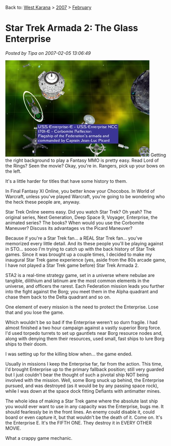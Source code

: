 Back to: [West Karana](/posts/westkarana.md) > [2007](/posts/2007/westkarana.md) > [February](./westkarana.md)
# Star Trek Armada 2: The Glass Enterprise

*Posted by Tipa on 2007-02-05 13:06:49*

![sta2.jpg](../../../uploads/2007/02/sta2.jpg)
Getting the right background to play a Fantasy MMO is pretty easy. Read Lord of the Rings? Seen the movie? Okay, you're in. Rangers, pick up your bows on the left.

It's a little harder for titles that have some history to them.



In Final Fantasy XI Online, you better know your Chocobos. In World of Warcraft, unless you've played Warcraft, you're going to be wondering who the heck these people are, anyway.

Star Trek Online seems easy. Did you watch Star Trek? Oh yeah? The original series, Next Generation, Deep Space 9, Voyager, Enterprise, the animated series? The books? When would you use the Corbomite Maneuver? Discuss its advantages vs the Picard Maneuver?

Because if you're a Star Trek fan... a REAL Star Trek fan... you've memorized every little detail. And its these people you'll be playing against in STO... soooo I'm trying to catch up with the back history of Star Trek games. Since it was brought up a couple times, I decided to make my inaugural Star Trek game experience (yes, aside from the 80s arcade game, I have not played a Star Trek game before) Star Trek Armada 2.

STA2 is a real-time strategy game, set in a universe where nebulae are tangible, dilithium and latinum are the most common elements in the universe, and officers the rarest. Each Federation mission leads you further into the fight against the Borg; you meet them in the Alpha quadrant and chase them back to the Delta quadrant and so on.

One element of every mission is the need to protect the Enterprise. Lose that and you lose the game.

Which wouldn't be so bad if the Enterprise weren't so durn fragile. I had almost finished a two hour campaign against a vastly superior Borg force. I'd used torpedo turrets to set up gauntlets near Borg resource nodes and, along with denying them their resources, used small, fast ships to lure Borg ships to their doom.

I was setting up for the killing blow when... the game ended.

Usually in missions I keep the Enterprise far, far from the action. This time, I'd brought Enterprise up to the primary fallback position; still very guarded but I just couldn't bear the thought of such a pivotal ship NOT being involved with the mission. Well, some Borg snuck up behind, the Enterprise pursued, and was destroyed (as it would be by any passing space rock), while I was down at the space dock fitting Defiants with antimatter mines.

The whole idea of making a Star Trek game where the absolute last ship you would ever want to use in any capacity was the Enterprise, bugs me. It should fearlessly be in the front lines. An enemy could disable it, could board or even capture it, but that wouldn't be the death of it. Come on. It's the Enterprise E. It's the FIFTH ONE. They destroy it in EVERY OTHER MOVIE.

What a crappy game mechanic.

